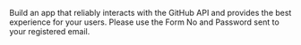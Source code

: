 Build an app that reliably interacts with the GitHub
API and provides the best experience for your users.
Please use the Form No and Password sent to your registered email.
